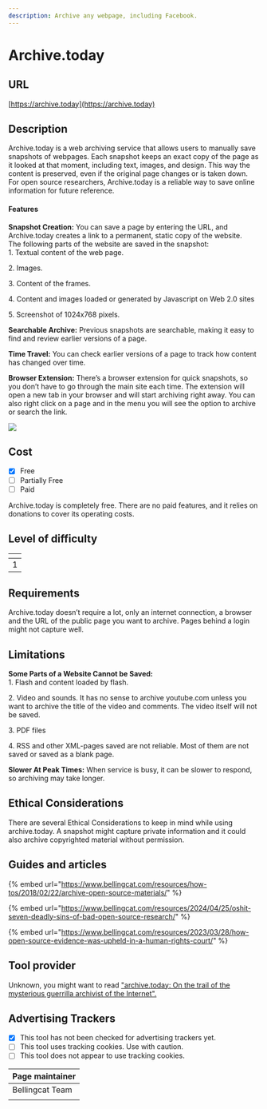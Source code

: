 ```yaml
---
description: Archive any webpage, including Facebook.
---
```


# Archive.today

## URL

[https://archive.today](https://archive.today)

## Description

Archive.today is a web archiving service that allows users to manually save snapshots of webpages. Each snapshot keeps an exact copy of the page as it looked at that moment, including text, images, and design. This way the content is preserved, even if the original page changes or is taken down. For open source researchers, Archive.today is a reliable way to save online information for future reference.



#### Features

**Snapshot Creation:** You can save a page by entering the URL, and Archive.today creates a link to a permanent, static copy of the website.\
The following parts of the website are saved in the snapshot:\
1\. Textual content of the web page.

2\. Images.

3\. Content of the frames.

4\. Content and images loaded or generated by Javascript on Web 2.0 sites

5\. Screenshot of 1024x768 pixels.

**Searchable Archive:** Previous snapshots are searchable, making it easy to find and review earlier versions of a page.

**Time Travel:** You can check earlier versions of a page to track how content has changed over time.&#x20;

**Browser Extension:** There’s a browser extension for quick snapshots, so you don’t have to go through the main site each time. The extension will open a new tab in your browser and will start archiving right away. You can also right click on a page and in the menu you will see the option to archive or search the link.

![](https://lh7-qw.googleusercontent.com/docsz/AD\_4nXdrq2mFIlW2W9kpCJsJMO\_Nxi-Osq0LlD4XF4Dk9387XdKtUgMKj3FPafHUHPfkRlIOb1r\_EVPKVKtgBWJJE3b77QjdBQgxH52pOnbJWUiKCobJuy0kl0zDhZnd9eIEZRIgOphy3hab-jh-67YXHtVibhZo?key=N8n3IJmjukzCQxoDPVpaj1B7)



## Cost

* [x] Free
* [ ] Partially Free
* [ ] Paid

Archive.today is completely free. There are no paid features, and it relies on donations to cover its operating costs.

## Level of difficulty

<table><thead><tr><th data-type="rating" data-max="5"></th></tr></thead><tbody><tr><td>1</td></tr></tbody></table>

## Requirements

Archive.today doesn’t require a lot, only an internet connection, a browser and the URL of the public page you want to archive. Pages behind a login might not capture well.

## Limitations

**Some Parts of a Website Cannot be Saved:**\
1\. Flash and content loaded by flash.

2\. Video and sounds. It has no sense to archive youtube.com unless you want to archive the title of the video and comments. The video itself will not be saved.

3\. PDF files&#x20;

4\. RSS and other XML-pages saved are not reliable. Most of them are not saved or saved as a blank page.

**Slower At Peak Times:** When service is busy, it can be slower to respond, so archiving may take longer.





## Ethical Considerations

There are several Ethical Considerations to keep in mind while using archive.today. A snapshot might capture private information and it could also archive copyrighted material without permission.

## Guides and articles

{% embed url="https://www.bellingcat.com/resources/how-tos/2018/02/22/archive-open-source-materials/" %}

{% embed url="https://www.bellingcat.com/resources/2024/04/25/oshit-seven-deadly-sins-of-bad-open-source-research/" %}

{% embed url="https://www.bellingcat.com/resources/2023/03/28/how-open-source-evidence-was-upheld-in-a-human-rights-court/" %}

## Tool provider

Unknown, you might want to read ["archive.today: On the trail of the mysterious guerrilla archivist of the Internet".](https://gyrovague.com/2023/08/05/archive-today-on-the-trail-of-the-mysterious-guerrilla-archivist-of-the-internet/)

## Advertising Trackers

* [x] This tool has not been checked for advertising trackers yet.
* [ ] This tool uses tracking cookies. Use with caution.
* [ ] This tool does not appear to use tracking cookies.

| Page maintainer |
| --------------- |
| Bellingcat Team |
|                 |
